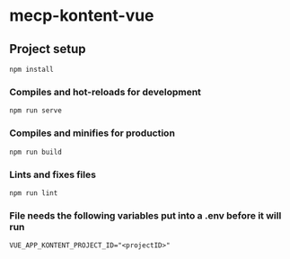# mecp-kontent-vue

## Project setup
```
npm install
```

### Compiles and hot-reloads for development
```
npm run serve
```

### Compiles and minifies for production
```
npm run build
```

### Lints and fixes files
```
npm run lint
```

### File needs the following variables put into a .env before it will run
```
VUE_APP_KONTENT_PROJECT_ID="<projectID>"
```
